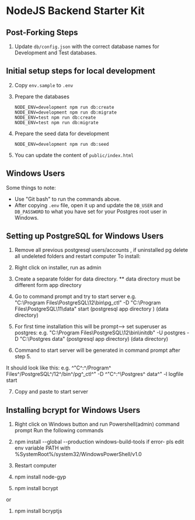 # NodeJS Backend Starter Kit

## Post-Forking Steps

1. Update `db/config.json` with the correct database names for Development and Test databases.

## Initial setup steps for local development

2. Copy `env.sample` to `.env`
3. Prepare the databases

	```
	NODE_ENV=development npm run db:create
	NODE_ENV=development npm run db:migrate
	NODE_ENV=test npm run db:create
	NODE_ENV=test npm run db:migrate
	```

4. Prepare the seed data for development

	```
	NODE_ENV=development npm run db:seed
	```

5. You can update the content of `public/index.html`

## Windows Users

Some things to note: 

- Use "Git bash" to run the commands above.
- After copying `.env` file, open it up and update the `DB_USER` and `DB_PASSWORD` to what you have set for your Postgres root user in Windows.


## Setting up PostgreSQL for Windows Users

1. Remove all previous postgresql users/accounts , if uninstalled pg delete all undeleted folders and restart computer
To install: 
2. Right click on installer, run as admin 
3. Create a separate folder for data directory. ** data directory must be different form app directory 
4. Go to command prompt and try to start server
e.g.  
"C:\Program Files\PostgreSQL\12\bin\pg_ctl" -D "C:\Program Files\PostgreSQL\11\data" start
(postgresql app directory )                       (data directory)     

5. For first time installation this will be prompt--> set superuser as postgres:
e.g.
"C:\Program Files\PostgreSQL\12\bin\initdb" -U postgres -D "C:\Postgres data" 
 (postgresql app directory)                                 (data directory)
 
6. Command to start server will be generated in command prompt after step 5. 

It should look like this: 
e.g. 
  ^"C^:^/Program^ Files^/PostgreSQL^/12^/bin^/pg^_ctl^" -D ^"C^:^\Postgres^ data^" -l logfile start

7. Copy and paste to start server

## Installing bcrypt for Windows Users

1. Right click on Windows button and run Powershell(admin) command prompt 
Run the following commands 
2.  npm install --global --production windows-build-tools
if error-  pls edit env variable PATH with  %SystemRoot%/system32/WindowsPowerShell/v1.0 

3. Restart computer
4. npm install node-gyp
5. npm install bcrypt

or

1. npm install bcryptjs 


